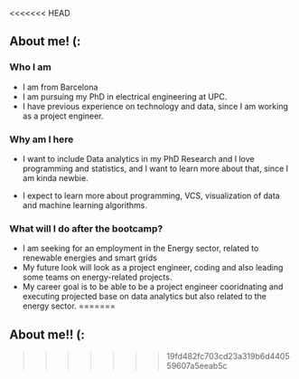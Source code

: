 <<<<<<< HEAD
## About me! (: 

### Who I am 

- I am from Barcelona
- I am pursuing my PhD in electrical engineering at UPC. 
- I have previous experience on technology and data, since I am working as a project engineer. 

### Why am I here 

- I want to include Data analytics in my PhD Research and I love programming and statistics, and I want to learn more about that, since I am kinda newbie. 

- I expect to learn more about programming, VCS, visualization of data and machine learning algorithms. 

### What will I do after the bootcamp? 

- I am seeking for an employment in the Energy sector, related to renewable energies and smart grids 
- My future look will look as a project engineer, coding and also leading some teams on energy-related projects. 
- My career goal is to be able to be a project engineer cooridnating and executing projected base on data analytics but also related to the energy sector. 
=======
## About me!! (: 
>>>>>>> 19fd482fc703cd23a319b6d440559607a5eeab5c
